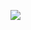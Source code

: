 
![](https://github.com/alxtwin/https://c.tenor.com/GPv6QRo2ejAAAAAd/chilling-cyberpunk-edgerunners.gif)
